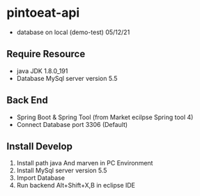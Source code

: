 # pintoeat-api
* database on local (demo-test) 05/12/21
## Require Resource
* java JDK 1.8.0_191
* Database MySql server version 5.5
## Back End
* Spring Boot & Spring Tool (from Market ecilpse Spring tool 4)
* Connect Database port 3306 (Default)
## Install Develop
1) Install path java And marven in PC Environment
2) Install MySql server version 5.5
3) Import Database
4) Run backend Alt+Shift+X,B in eclipse IDE
